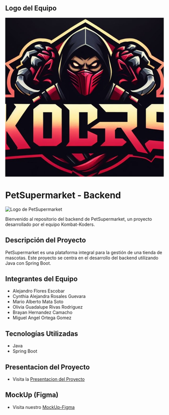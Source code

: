 ## Logo del Equipo
![Logo del Equipo](https://github.com/alefecad/Kombat-Koders-BE/blob/main/KombatKodersLogo.png)

# PetSupermarket - Backend
![Logo de PetSupermarket]()

Bienvenido al repositorio del backend de PetSupermarket, un proyecto desarrollado por el equipo Kombat-Koders.

## Descripción del Proyecto

PetSupermarket es una plataforma integral para la gestión de una tienda de mascotas. Este proyecto se centra en el desarrollo del backend utilizando Java con Spring Boot.

## Integrantes del Equipo

- Alejandro Flores Escobar
- Cynthia Alejandra Rosales Guevara
- Mario Alberto Mata Soto
- Olivia Guadalupe Rivas Rodriguez
- Brayan Hernandez Camacho
- Miguel Angel Ortega Gomez

## Tecnologías Utilizadas

- Java
- Spring Boot

## Presentacion del Proyecto
- Visita la [Presentacion del Proyecto](https://www.canva.com/design/DAF0rRaw0yY/SAYPQp_8mrHJETvRyKLiZQ/edit?utm_content=DAF0rRaw0yY&utm_campaign=designshare&utm_medium=link2&utm_source=sharebutton)

## MockUp (Figma)
- Visita nuestro [MockUp-Figma](https://www.figma.com/file/izBXfIFqpsYvN5sFegRE9A/PS-Wireframe?type=design&node-id=0-1&mode=design)
